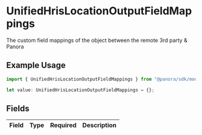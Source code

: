 # UnifiedHrisLocationOutputFieldMappings

The custom field mappings of the object between the remote 3rd party & Panora

## Example Usage

```typescript
import { UnifiedHrisLocationOutputFieldMappings } from "@panora/sdk/models/components";

let value: UnifiedHrisLocationOutputFieldMappings = {};
```

## Fields

| Field       | Type        | Required    | Description |
| ----------- | ----------- | ----------- | ----------- |